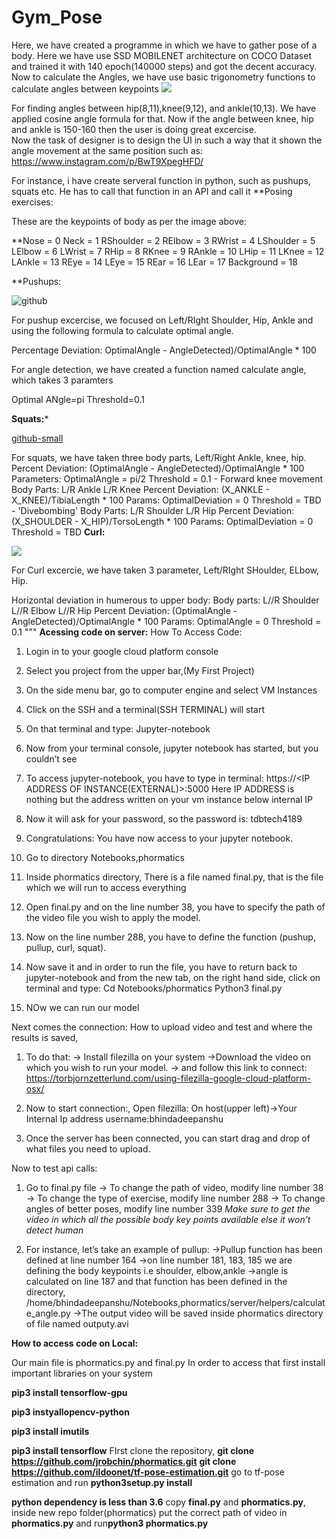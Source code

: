 # Gym_Pose

Here, we have created a programme in which we have to gather pose of a body. Here we have use SSD MOBILENET architecture on COCO  Dataset and trained it with 140 epoch(140000 steps) and got the decent accuracy. Now to calculate the Angles, we have use basic trigonometry functions to calculate angles between keypoints
![](image/Screen-Shot-2019-04-11-at-5.17.56-PM.png)

For finding angles between hip(8,11),knee(9,12), and ankle(10,13). We have applied cosine angle formula for that. Now if the angle between knee, hip and ankle is 150-160 then the user is doing great excercise.   
Now the task of designer is to design the UI in such a way that it shown the angle movement at the same position such as:
https://www.instagram.com/p/BwT9XpegHFD/

For instance, i have create serveral function in python, such as pushups, squats etc.
He has to call that function in an API and call it
**Posing exercises:


These are the keypoints of body as per the image above:

**Nose = 0
Neck = 1
RShoulder = 2
RElbow = 3
RWrist = 4
LShoulder = 5
LElbow = 6
LWrist = 7
RHip = 8
RKnee = 9
RAnkle = 10
LHip = 11
LKnee = 12
LAnkle = 13
REye = 14
LEye = 15
REar = 16
LEar = 17
Background = 18

**Pushups:

![github](image/0f9af8b2-7cec-4eac-ac2a-09b2dcee5bbf.jpeg)


For pushup excercise, we focused on Left/RIght Shoulder, Hip, Ankle and using the following formula to calculate optimal angle.

Percentage Deviation: OptimalAngle - AngleDetected)/OptimalAngle * 100

For angle detection, we have created a function named calculate angle, which takes 3 paramters

Optimal ANgle=pi
Threshold=0.1

**Squats:***


[github-small](image/5883b82d-892b-4ecc-8b7f-43ed825accd0.jpeg)




For squats, we have taken three body parts, Left/Right Ankle, knee, hip. 
Percent Deviation:
           (OptimalAngle - AngleDetected)/OptimalAngle * 100
        Parameters:
            OptimalAngle = pi/2
            Threshold = 0.1
    - Forward knee movement
        Body Parts:
            L/R Ankle
            L/R Knee
        Percent Deviation:
           (X_ANKLE - X_KNEE)/TibiaLength * 100
        Params:
            OptimalDeviation = 0
            Threshold = TBD
    - 'Divebombing'
        Body Parts:
            L/R Shoulder
            L/R Hip
        Percent Deviation:
           (X_SHOULDER - X_HIP)/TorsoLength * 100
        Params:
            OptimalDeviation = 0
            Threshold = TBD
**Curl:**



![](image/6632345e-1fff-46ef-b2b7-40c34f0bd751.jpeg)


For Curl excercie, we have taken 3 parameter, Left/RIght SHoulder, ELbow, Hip.



 Horizontal deviation in humerous to upper body:
        Body parts:
            L//R Shoulder
            L//R Elbow
            L//R Hip
        Percent Deviation:
            (OptimalAngle - AngleDetected)/OptimalAngle * 100
        Params:
            OptimalAngle = 0
            Threshold = 0.1
    """
**Acessing code on server:**
How To Access Code:
1.  Login in to your google cloud platform console
2. Select you project from the upper bar,(My First Project)
3. On the side menu bar, go to computer engine and select VM Instances
4. Click on the SSH and a terminal(SSH TERMINAL) will start
5. On that terminal and type:
	Jupyter-notebook
6. Now from your terminal console, jupyter notebook has started, but you couldn’t see
7. To access jupyter-notebook, you have to type in terminal:
      https://<IP ADDRESS OF INSTANCE(EXTERNAL)>:5000 
Here IP ADDRESS is nothing but the address written on your vm instance below internal IP
8. Now it will ask for your password, so the password is:
tdbtech4189
9. Congratulations: You have now access to your jupyter notebook.

10. Go to directory Notebooks,phormatics 
11. Inside phormatics directory, There is a file named final.py, that is the file which we will run to access everything
12. Open final.py and on the line number 38, you have to specify the path of the video file you wish to apply the model.
13. Now on the line number 288, you have to define the function (pushup, pullup, curl, squat).
14. Now save it and in order to  run the file, you have to return back to jupyter-notebook and from the new tab, on the right hand side, click on terminal and type:
	Cd Notebooks/phormatics
	Python3 final.py
15. NOw we can run our model

Next comes the connection:
How to upload video and test and where the results is saved,
1. To do that:
	-> Install filezilla on your system
	->Download the video on which you wish to run your model. 
	-> and follow this link to connect:
https://torbjornzetterlund.com/using-filezilla-google-cloud-platform-osx/
2. Now to start connection:, 
Open filezilla:
	On host(upper left)->Your Internal Ip address
username:bhindadeepanshu 

3. Once the server has been connected, you can start drag and drop of what files you need to upload.


Now to test api calls:
1. Go to final.py file
	-> To change the path of video, modify line number 38
	-> To change the type of exercise, modify line number 288
	-> To change angles of better poses, modify line number 339
*Make sure to get the video in which all the possible body key points available else it won’t detect human*

2. For instance, let’s take an example of pullup:
	->Pullup function has been defined at line number 164
	->on line number 181, 183, 185 we are defining the body keypoints i.e shoulder, elbow,ankle
	->angle is calculated on line 187 and that function has been defined in the directory,
/home/bhindadeepanshu/Notebooks,phormatics/server/helpers/calculate_angle.py
->The output video will be saved inside phormatics directory of file named outputy.avi 

**How to access code on Local:**

Our main file is phormatics.py and final.py
In order to access that
first install important libraries on your system

**pip3 install tensorflow-gpu**

**pip3 instyallopencv-python**

**pip3 install imutils**

**pip3 install tensorflow**
FIrst clone the repository,
**git clone https://github.com/jrobchin/phormatics.git**
**git clone https://github.com/ildoonet/tf-pose-estimation.git**
go to tf-pose estimation and run **python3setup.py install**

****python dependency is less than 3.6****
copy **final.py** and **phormatics.py**, inside new repo folder(phormatics)
put the correct path of video in **phormatics.py**
and run**python3 phormatics.py**

